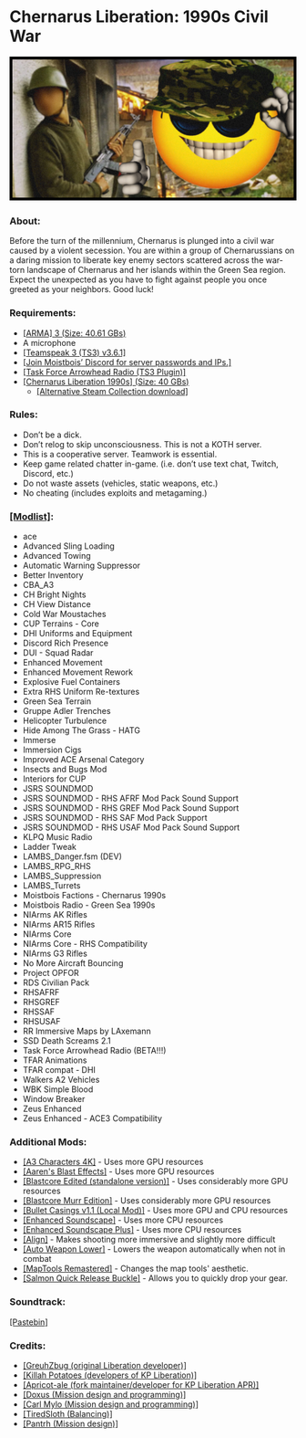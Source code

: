 
# Chernarus Liberation: 1990s Civil War

<div align="center">
    
![A picture of a yellow smiling face with shades, wearing a military cap. There are other soldiers in the background holding weapons.](img.png)

</div>

### About:
Before the turn of the millennium, Chernarus is plunged into a civil war caused by a violent secession. You are within a group of Chernarussians on a daring mission to liberate key enemy sectors scattered across the war-torn landscape of Chernarus and her islands within the Green Sea region. Expect the unexpected as you have to fight against people you once greeted as your neighbors. Good luck!

### Requirements:
- [[ARMA] 3 (Size: 40.61 GBs)](https://store.steampowered.com/app/107410/Arma_3/)
- A microphone
- [[Teamspeak 3 (TS3) v3.6.1]](https://files.teamspeak-services.com/releases/client/3.6.1/TeamSpeak3-Client-win64-3.6.1.exe)
- [[Join Moistbois’ Discord for server passwords and IPs.]](https://discord.com/invite/FeyqxXA)
- [[Task Force Arrowhead Radio (TS3 Plugin)]](https://cdn.discordapp.com/attachments/687630994123390986/1122243967614988308/task_force_radio.ts3_plugin)
- [[Chernarus Liberation 1990s] (Size: 40 GBs)](https://github.com/moistbois/info/releases/tag/modlists)
    - [[Alternative Steam Collection download]](https://steamcommunity.com/sharedfiles/filedetails/?id=3232700442)

### Rules:
- Don’t be a dick.
- Don’t relog to skip unconsciousness. This is not a KOTH server.
- This is a cooperative server. Teamwork is essential.
- Keep game related chatter in-game. (i.e. don’t use text chat, Twitch, Discord, etc.)
- Do not waste assets (vehicles, static weapons, etc.)
- No cheating (includes exploits and metagaming.)

### [[Modlist]](https://github.com/moistbois/info/releases/tag/modlists):
- ace
- Advanced Sling Loading
- Advanced Towing
- Automatic Warning Suppressor
- Better Inventory
- CBA_A3
- CH Bright Nights
- CH View Distance
- Cold War Moustaches
- CUP Terrains - Core
- DHI Uniforms and Equipment
- Discord Rich Presence
- DUI - Squad Radar
- Enhanced Movement
- Enhanced Movement Rework
- Explosive Fuel Containers
- Extra RHS Uniform Re-textures
- Green Sea Terrain
- Gruppe Adler Trenches
- Helicopter Turbulence
- Hide Among The Grass - HATG
- Immerse
- Immersion Cigs
- Improved ACE Arsenal Category
- Insects and Bugs Mod
- Interiors for CUP
- JSRS SOUNDMOD
- JSRS SOUNDMOD - RHS  AFRF Mod Pack Sound Support
- JSRS SOUNDMOD - RHS GREF Mod Pack Sound Support
- JSRS SOUNDMOD - RHS SAF Mod Pack Support
- JSRS SOUNDMOD - RHS USAF Mod Pack Sound Support
- KLPQ Music Radio
- Ladder Tweak
- LAMBS_Danger.fsm (DEV)
- LAMBS_RPG_RHS
- LAMBS_Suppression
- LAMBS_Turrets
- Moistbois Factions - Chernarus 1990s
- Moistbois Radio - Green Sea 1990s
- NIArms AK Rifles
- NIArms AR15 Rifles
- NIArms Core
- NIArms Core - RHS Compatibility
- NIArms G3 Rifles
- No More Aircraft Bouncing
- Project OPFOR
- RDS Civilian Pack
- RHSAFRF
- RHSGREF
- RHSSAF
- RHSUSAF
- RR Immersive Maps by LAxemann
- SSD Death Screams 2.1
- Task Force Arrowhead Radio (BETA!!!)
- TFAR Animations
- TFAR compat - DHI
- Walkers A2 Vehicles
- WBK Simple Blood
- Window Breaker
- Zeus Enhanced
- Zeus Enhanced - ACE3 Compatibility

### Additional Mods:
- [[A3 Characters 4K]](https://steamcommunity.com/sharedfiles/filedetails/?id=2965541384) - Uses more GPU resources
- [[Aaren's Blast Effects]](https://steamcommunity.com/sharedfiles/filedetails/?id=2424322922) - Uses more GPU resources
- [[Blastcore Edited (standalone version)]](https://steamcommunity.com/sharedfiles/filedetails/?id=767380317) - Uses considerably more GPU resources
- [[Blastcore Murr Edition]](https://steamcommunity.com/sharedfiles/filedetails/?id=2257686620) - Uses considerably more GPU resources
- [[Bullet Casings v1.1 (Local Mod)]](https://discord.com/channels/435753869293649920/712634879073845349/1176893790024372346) - Uses more GPU and CPU resources
- [[Enhanced Soundscape]](https://steamcommunity.com/sharedfiles/filedetails/?id=825179978) - Uses more CPU resources
- [[Enhanced Soundscape Plus]](https://steamcommunity.com/sharedfiles/filedetails/?id=2938312887) - Uses more CPU resources
- [[Align]](https://steamcommunity.com/sharedfiles/filedetails/?id=903134884) - Makes shooting more immersive and slightly more difficult
- [[Auto Weapon Lower]](https://steamcommunity.com/sharedfiles/filedetails/?id=1612623122) - Lowers the weapon automatically when not in combat
- [[MapTools Remastered]](https://steamcommunity.com/sharedfiles/filedetails/?id=1612623122) - Changes the map tools' aesthetic.
- [[Salmon Quick Release Buckle]](https://steamcommunity.com/sharedfiles/filedetails/?id=1528867402) - Allows you to quickly drop your gear.

### Soundtrack: 
[[Pastebin]](https://pastebin.com/P4Q4WS31)

### Credits:
- [[GreuhZbug (original Liberation developer)]](https://github.com/GreuhZbug/greuh_liberation.Altis)
- [[Killah Potatoes (developers of KP Liberation)]](https://github.com/KillahPotatoes/KP-Liberation)
- [[Apricot-ale (fork maintainer/developer for KP Liberation APR)]](https://github.com/Apricot-ale/KP-Liberation-APR)
- [[Doxus (Mission design and programming)]](https://github.com/moistbois/Moist-Liberation-APR)
- [[Carl Mylo (Mission design and programming)]](https://www.twitch.tv/carlmylo)
- [[TiredSloth (Balancing)]](https://github.com/moistbois/Moist-Liberation-APR)
- [[Pantrh (Mission design)]](https://www.twitch.tv/pantrh)
